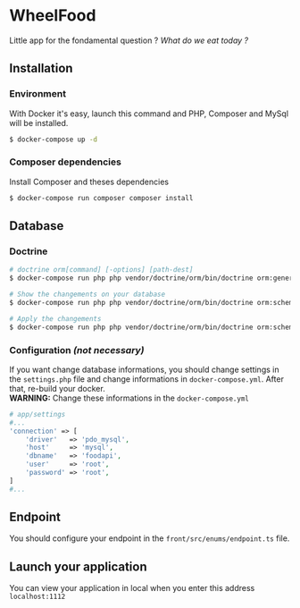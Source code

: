 # WheelFood

Little app for the fondamental question ? _What do we eat today ?_

## Installation

### Environment

With Docker it's easy, launch this command and PHP, Composer and MySql will be installed.

```bash
$ docker-compose up -d
```

### Composer dependencies

Install Composer and theses dependencies

```bash
$ docker-compose run composer composer install
```

## Database

### Doctrine

```bash
# doctrine orm[command] [-options] [path-dest]
$ docker-compose run php php vendor/doctrine/orm/bin/doctrine orm:generate:entities --generate-annotations="true" ./

# Show the changements on your database
$ docker-compose run php php vendor/doctrine/orm/bin/doctrine orm:schema-tool:update

# Apply the changements
$ docker-compose run php php vendor/doctrine/orm/bin/doctrine orm:schema-tool:update --force
```

### Configuration _(not necessary)_

If you want change database informations, you should change settings in the `settings.php` file and change informations in `docker-compose.yml`. After that, re-build your docker.  
**WARNING:** Change these informations in the `docker-compose.yml`

```php
# app/settings
#...
'connection' => [
    'driver'   => 'pdo_mysql',
    'host'     => 'mysql',
    'dbname'   => 'foodapi',
    'user'     => 'root',
    'password' => 'root',
]
#...
```

## Endpoint

You should configure your endpoint in the `front/src/enums/endpoint.ts` file.

## Launch your application
You can view your application in local when you enter this address `localhost:1112`